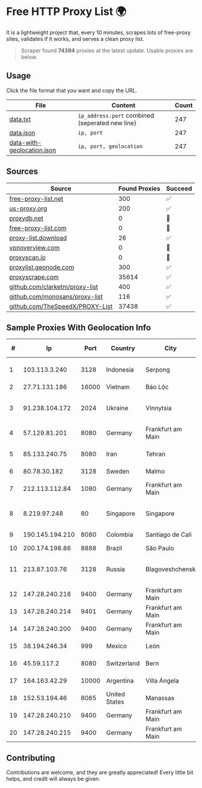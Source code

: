 
# Free HTTP Proxy List 🌍

It is a lightweight project that, every 10 minutes, scrapes lots of free-proxy sites, validates if it works, and serves a clean proxy list.


> Scraper found **74394** proxies at the latest update. Usable proxies are below.

## Usage

Click the file format that you want and copy the URL.


|File|Content|Count|
|----|-------|-----|
|[data.txt](https://raw.githubusercontent.com/themiralay/Proxy-List-World/master/data.txt)|`ip_address:port` combined (seperated new line)|247|
|[data.json](https://raw.githubusercontent.com/themiralay/Proxy-List-World/master/data.json)|`ip, port`|247|
|[data-with-geolocation.json](https://raw.githubusercontent.com/themiralay/Proxy-List-World/master/data-with-geolocation.json)|`ip, port, geolocation`|247|

## Sources

|Source|Found Proxies|Succeed|
|------|-------------|-------|
|[free-proxy-list.net](https://free-proxy-list.net)|300|✅|
|[us-proxy.org](https://www.us-proxy.org)|200|✅|
|[proxydb.net](http://proxydb.net)|0|🚫|
|[free-proxy-list.com](https://free-proxy-list.com/?page=&port=&type%5B%5D=http&type%5B%5D=https&up_time=0&search=Search)|0|🚫|
|[proxy-list.download](https://www.proxy-list.download/HTTP)|26|✅|
|[vpnoverview.com](https://vpnoverview.com/privacy/anonymous-browsing/free-proxy-servers)|0|🚫|
|[proxyscan.io](https://www.proxyscan.io)|0|🚫|
|[proxylist.geonode.com](https://proxylist.geonode.com/api/proxy-list?limit=300&page=1&sort_by=lastChecked&sort_type=desc&protocols=http,https)|300|✅|
|[proxyscrape.com](https://api.proxyscrape.com/v2/?request=displayproxies&protocol=http&timeout=10000&country=all&ssl=all&anonymity=all)|35614|✅|
|[github.com/clarketm/proxy-list](https://raw.githubusercontent.com/clarketm/proxy-list/master/proxy-list-raw.txt)|400|✅|
|[github.com/monosans/proxy-list](https://raw.githubusercontent.com/monosans/proxy-list/main/proxies/http.txt)|116|✅|
|[github.com/TheSpeedX/PROXY-List](https://raw.githubusercontent.com/TheSpeedX/PROXY-List/master/http.txt)|37438|✅|


## Sample Proxies With Geolocation Info

|#|Ip|Port|Country|City|Internet Service Provider|
|-|--|----|-------|----|-------------------------|
|1|103.113.3.240|3128|Indonesia|Serpong|Diskominfo Tangerang Selatan|
|2|27.71.131.186|16000|Vietnam|Bảo Lộc|Viettel Group|
|3|91.238.104.172|2024|Ukraine|Vinnytsia|FOP "Reznichenko Sergey Mykolayovich"|
|4|57.129.81.201|8080|Germany|Frankfurt am Main|OVH SAS|
|5|85.133.240.75|8080|Iran|Tehran|Respina Networks & Beyond PJSC|
|6|80.78.30.182|3128|Sweden|Malmo|ab stract|
|7|212.113.112.84|1080|Germany|Frankfurt am Main|DpkgSoft International Limited|
|8|8.219.97.248|80|Singapore|Singapore|Alibaba Cloud (Singapore) Private Limited|
|9|190.145.194.210|8080|Colombia|Santiago de Cali|Telmex Colombia S.A.|
|10|200.174.198.86|8888|Brazil|São Paulo|Claro S.A|
|11|213.87.103.76|3128|Russia|Blagoveshchensk|MR DV division of Mobile Telesystems OJSC|
|12|147.28.240.218|9400|Germany|Frankfurt am Main|Packet Host, Inc.|
|13|147.28.240.214|9401|Germany|Frankfurt am Main|Packet Host, Inc.|
|14|147.28.240.200|9400|Germany|Frankfurt am Main|Packet Host, Inc.|
|15|38.194.246.34|999|Mexico|León|Cogent Communications|
|16|45.59.117.2|8080|Switzerland|Bern|FranTech Solutions|
|17|164.163.42.29|10000|Argentina|Villa Ángela|Interret Villa Angela SRL|
|18|152.53.194.46|8065|United States|Manassas|netcup GmbH|
|19|147.28.240.210|9400|Germany|Frankfurt am Main|Packet Host, Inc.|
|20|147.28.240.215|9400|Germany|Frankfurt am Main|Packet Host, Inc.|



## Contributing

Contributions are welcome, and they are greatly appreciated! Every
little bit helps, and credit will always be given.

